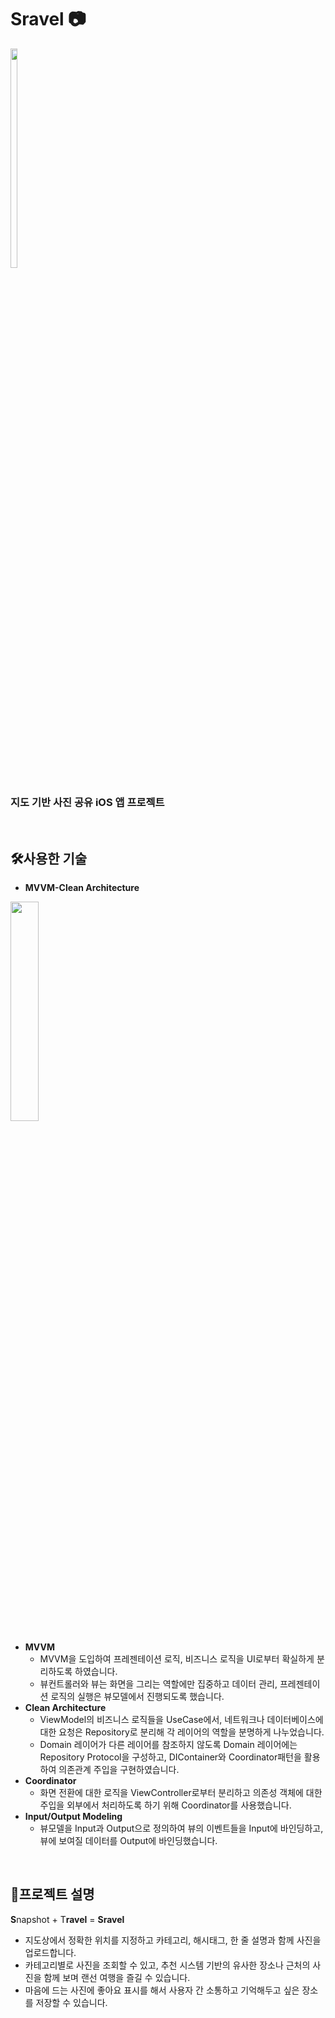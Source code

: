 # Sravel 📷

<img src = "https://img1.daumcdn.net/thumb/R1280x0/?scode=mtistory2&fname=https%3A%2F%2Fblog.kakaocdn.net%2Fdn%2Fwkvc1%2FbtrFT2RVLqb%2F4nJh2XS7tIOZsuL2g2dPP0%2Fimg.png" width="15%" height="30%">

### 지도 기반 사진 공유 iOS 앱 프로젝트

<br />

## 🛠사용한 기술
- **MVVM-Clean Architecture**
<img src = "https://blog.kakaocdn.net/dn/ba6gfD/btrroXYwxjv/zz7KOvT1aJ2rGbKZNnxexK/img.png" width="30%" height="30%">

- **MVVM**
  - MVVM을 도입하여 프레젠테이션 로직, 비즈니스 로직을 UI로부터 확실하게 분리하도록 하였습니다.
  - 뷰컨트롤러와 뷰는 화면을 그리는 역할에만 집중하고 데이터 관리, 프레젠테이션 로직의 실행은 뷰모델에서 진행되도록 했습니다.
- **Clean Architecture**
  - ViewModel의 비즈니스 로직들을 UseCase에서, 네트워크나 데이터베이스에 대한 요청은 Repository로 분리해 각 레이어의 역할을 분명하게 나누었습니다.
  - Domain 레이어가 다른 레이어를 참조하지 않도록 Domain 레이어에는 Repository Protocol을 구성하고, DIContainer와 Coordinator패턴을 활용하여 의존관계 주입을 구현하였습니다.
- **Coordinator**
  - 화면 전환에 대한 로직을 ViewController로부터 분리하고 의존성 객체에 대한 주입을 외부에서 처리하도록 하기 위해 Coordinator를 사용했습니다.
- **Input/Output Modeling**
  - 뷰모델을 Input과 Output으로 정의하여 뷰의 이벤트들을 Input에 바인딩하고, 뷰에 보여질 데이터를 Output에 바인딩했습니다.
  
<br />  
  
## 👒프로젝트 설명

**S**napshot + T**ravel** = **Sravel**

- 지도상에서 정확한 위치를 지정하고 카테고리, 해시태그, 한 줄 설명과 함께 사진을 업로드합니다. 
- 카테고리별로 사진을 조회할 수 있고, 추천 시스템 기반의 유사한 장소나 근처의 사진을 함께 보며 랜선 여행을 즐길 수 있습니다. 
- 마음에 드는 사진에 좋아요 표시를 해서 사용자 간 소통하고 기억해두고 싶은 장소를 저장할 수 있습니다. 
